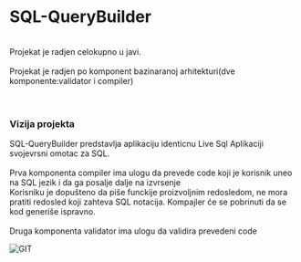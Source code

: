 # SQL-QueryBuilder
<br>
Projekat je radjen celokupno u javi.<br><br>
Projekat je radjen po komponent bazinaranoj arhitekturi(dve komponente:validator i compiler)<br><br><br>

### Vizija projekta <br>

SQL-QueryBuilder predstavlja aplikaciju identicnu Live Sql Aplikaciji svojevrsni omotac za SQL.<br><br>
Prva komponenta compiler ima ulogu da prevede code koji je korisnik uneo na SQL jezik i da ga posalje dalje na izvrsenje<br>
Korisniku je dopušteno da piše funckije proizvoljnim redosledom, ne mora pratiti redosled koji zahteva SQL notacija. Kompajler će se pobrinuti da se kod generiše ispravno.<br><br>
Druga komponenta validator ima ulogu da validira prevedeni code<br>

![GIT](https://i.ibb.co/Bgdd9mb/bp.jpg) 
